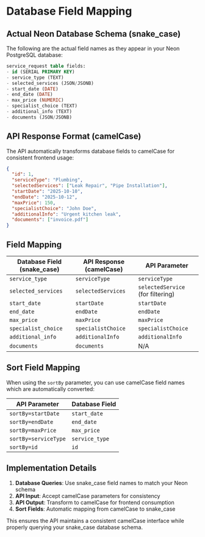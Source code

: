 # Database Field Mapping

## Actual Neon Database Schema (snake_case)

The following are the actual field names as they appear in your Neon PostgreSQL database:

```sql
service_request table fields:
- id (SERIAL PRIMARY KEY)
- service_type (TEXT)
- selected_services (JSON/JSONB)
- start_date (DATE)
- end_date (DATE)  
- max_price (NUMERIC)
- specialist_choice (TEXT)
- additional_info (TEXT)
- documents (JSON/JSONB)
```

## API Response Format (camelCase)

The API automatically transforms database fields to camelCase for consistent frontend usage:

```json
{
  "id": 1,
  "serviceType": "Plumbing",
  "selectedServices": ["Leak Repair", "Pipe Installation"],
  "startDate": "2025-10-10",
  "endDate": "2025-10-12", 
  "maxPrice": 150,
  "specialistChoice": "John Doe",
  "additionalInfo": "Urgent kitchen leak",
  "documents": ["invoice.pdf"]
}
```

## Field Mapping

| Database Field (snake_case) | API Response (camelCase) | API Parameter |
|------------------------------|--------------------------|---------------|
| `service_type` | `serviceType` | `serviceType` |
| `selected_services` | `selectedServices` | `selectedService` (for filtering) |
| `start_date` | `startDate` | `startDate` |
| `end_date` | `endDate` | `endDate` |
| `max_price` | `maxPrice` | `maxPrice` |
| `specialist_choice` | `specialistChoice` | `specialistChoice` |
| `additional_info` | `additionalInfo` | `additionalInfo` |
| `documents` | `documents` | N/A |

## Sort Field Mapping

When using the `sortBy` parameter, you can use camelCase field names which are automatically converted:

| API Parameter | Database Field |
|---------------|----------------|
| `sortBy=startDate` | `start_date` |
| `sortBy=endDate` | `end_date` |
| `sortBy=maxPrice` | `max_price` |
| `sortBy=serviceType` | `service_type` |
| `sortBy=id` | `id` |

## Implementation Details

1. **Database Queries**: Use snake_case field names to match your Neon schema
2. **API Input**: Accept camelCase parameters for consistency
3. **API Output**: Transform to camelCase for frontend consumption
4. **Sort Fields**: Automatic mapping from camelCase to snake_case

This ensures the API maintains a consistent camelCase interface while properly querying your snake_case database schema.